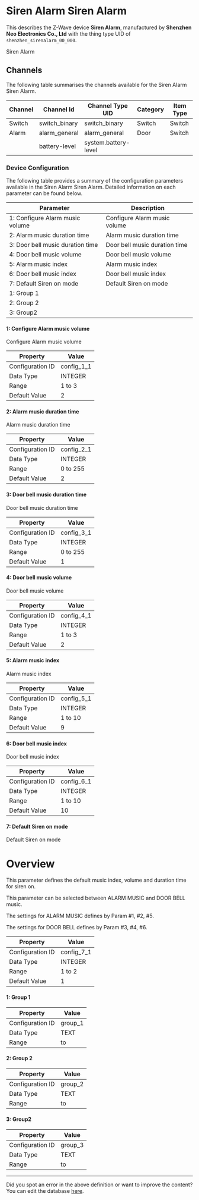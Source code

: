 
# Siren Alarm Siren Alarm

This describes the Z-Wave device **Siren Alarm**, manufactured by **Shenzhen Neo Electronics Co., Ltd** with the thing type UID of ```shenzhen_sirenalarm_00_000```. 

Siren Alarm

## Channels
The following table summarises the channels available for the Siren Alarm Siren Alarm.

| Channel | Channel Id | Channel Type UID | Category | Item Type |
|---------|------------|------------------|----------|-----------|
| Switch | switch_binary | switch_binary | Switch | Switch |
| Alarm | alarm_general | alarm_general | Door | Switch |
|  | battery-level | system.battery-level |  |  |




### Device Configuration
The following table provides a summary of the configuration parameters available in the Siren Alarm Siren Alarm.
Detailed information on each parameter can be found below.

| Parameter   | Description |
|-------------|-------------|
| 1: Configure Alarm music volume | Configure Alarm music volume |
| 2: Alarm music duration time | Alarm music duration time |
| 3: Door bell music duration time | Door bell music duration time |
| 4: Door bell music volume | Door bell music volume |
| 5: Alarm music index | Alarm music index |
| 6: Door bell music index | Door bell music index |
| 7: Default Siren on mode | Default Siren on mode |
| 1: Group 1 |  |
| 2: Group 2 |  |
| 3: Group2 |  |




#### 1: Configure Alarm music volume

Configure Alarm music volume


| Property         | Value    |
|------------------|----------|
| Configuration ID | config_1_1 |
| Data Type        | INTEGER |
| Range | 1 to 3 |
| Default Value | 2 |






#### 2: Alarm music duration time

Alarm music duration time


| Property         | Value    |
|------------------|----------|
| Configuration ID | config_2_1 |
| Data Type        | INTEGER |
| Range | 0 to 255 |
| Default Value | 2 |






#### 3: Door bell music duration time

Door bell music duration time


| Property         | Value    |
|------------------|----------|
| Configuration ID | config_3_1 |
| Data Type        | INTEGER |
| Range | 0 to 255 |
| Default Value | 1 |






#### 4: Door bell music volume

Door bell music volume


| Property         | Value    |
|------------------|----------|
| Configuration ID | config_4_1 |
| Data Type        | INTEGER |
| Range | 1 to 3 |
| Default Value | 2 |






#### 5: Alarm music index

Alarm music index


| Property         | Value    |
|------------------|----------|
| Configuration ID | config_5_1 |
| Data Type        | INTEGER |
| Range | 1 to 10 |
| Default Value | 9 |






#### 6: Door bell music index

Door bell music index


| Property         | Value    |
|------------------|----------|
| Configuration ID | config_6_1 |
| Data Type        | INTEGER |
| Range | 1 to 10 |
| Default Value | 10 |






#### 7: Default Siren on mode

Default Siren on mode  


# Overview #

This parameter defines the default music index, volume and duration time for siren on.

This parameter can be selected between ALARM MUSIC and DOOR BELL music.

The settings for ALARM MUSIC defines by Param \#1, \#2, \#5.

The settings for DOOR BELL defines by Param \#3, \#4, \#6.


| Property         | Value    |
|------------------|----------|
| Configuration ID | config_7_1 |
| Data Type        | INTEGER |
| Range | 1 to 2 |
| Default Value | 1 |






#### 1: Group 1




| Property         | Value    |
|------------------|----------|
| Configuration ID | group_1 |
| Data Type        | TEXT |
| Range |  to  |






#### 2: Group 2




| Property         | Value    |
|------------------|----------|
| Configuration ID | group_2 |
| Data Type        | TEXT |
| Range |  to  |






#### 3: Group2




| Property         | Value    |
|------------------|----------|
| Configuration ID | group_3 |
| Data Type        | TEXT |
| Range |  to  |






---

Did you spot an error in the above definition or want to improve the content?
You can edit the database [here](http://www.cd-jackson.com/index.php/zwave/zwave-device-database/zwave-device-list/devicesummary/522).

